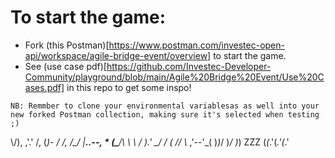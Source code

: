 # To start the game:
- Fork (this Postman)[https://www.postman.com/investec-open-api/workspace/agile-bridge-event/overview] to start the game.
- See (use case pdf)[https://github.com/Investec-Developer-Community/playground/blob/main/Agile%20Bridge%20Event/Use%20Cases.pdf] in this repo to get some inspo!
  
```
NB: Remmber to clone your environmental variablesas as well into your new forked Postman collection, making sure it's selected when testing ;)
```


  \\/),
   ,'.' /,
  (_)- / /,
     /\_/ |__..--,  *
    (\___/\ \ \ / ).'
     \____/ / (_ //
      \\_ ,'--'\_(
      )_)_/ )_/ )_)
 ZZZ (_(_.'(_.'(_.'
